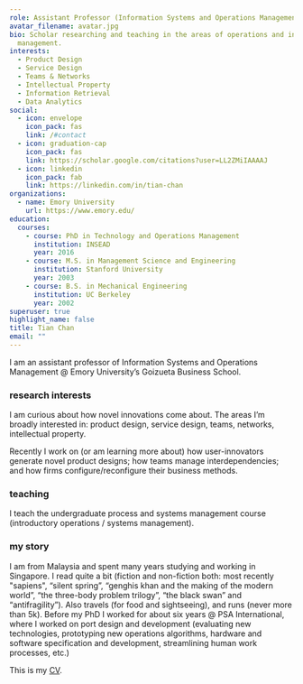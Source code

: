 ```yaml
---
role: Assistant Professor (Information Systems and Operations Management)
avatar_filename: avatar.jpg
bio: Scholar researching and teaching in the areas of operations and innovation
  management.
interests:
  - Product Design
  - Service Design
  - Teams & Networks
  - Intellectual Property
  - Information Retrieval
  - Data Analytics
social:
  - icon: envelope
    icon_pack: fas
    link: /#contact
  - icon: graduation-cap
    icon_pack: fas
    link: https://scholar.google.com/citations?user=LL2ZMiIAAAAJ
  - icon: linkedin
    icon_pack: fab
    link: https://linkedin.com/in/tian-chan
organizations:
  - name: Emory University
    url: https://www.emory.edu/
education:
  courses:
    - course: PhD in Technology and Operations Management
      institution: INSEAD
      year: 2016
    - course: M.S. in Management Science and Engineering
      institution: Stanford University
      year: 2003
    - course: B.S. in Mechanical Engineering
      institution: UC Berkeley
      year: 2002
superuser: true
highlight_name: false
title: Tian Chan
email: ""
---
```

I am an assistant professor of Information Systems and Operations Management @ Emory University’s Goizueta Business School.

### research interests

I am curious about how novel innovations come about. The areas I’m broadly interested in: product design, service design, teams, networks, intellectual property.

Recently I work on (or am learning more about) how user-innovators generate novel product designs; how teams manage interdependencies; and how firms configure/reconfigure their business methods. 

### teaching

I teach the undergraduate process and systems management course (introductory operations / systems management).[](https://docs.google.com/document/d/1mS2JiAFukeNQ4Pi39pAadnfoGDJQG7TGWywthtN2Xgs/edit?usp=sharing)

### my story

I am from Malaysia and spent many years studying and working in Singapore. I read quite a bit (fiction and non-fiction both: most recently "sapiens", “silent spring”, “genghis khan and the making of the modern world”, “the three-body problem trilogy”, “the black swan” and “antifragility”). Also travels (for food and sightseeing), and runs (never more than 5k). Before my PhD I worked for about six years @ PSA International, where I worked on port design and development (evaluating new technologies, prototyping new operations algorithms, hardware and software specification and development, streamlining human work processes, etc.)

This is my [](https://docs.google.com/document/d/1mS2JiAFukeNQ4Pi39pAadnfoGDJQG7TGWywthtN2Xgs/edit?usp=sharing)[CV](https://docs.google.com/document/d/1mS2JiAFukeNQ4Pi39pAadnfoGDJQG7TGWywthtN2Xgs/edit?usp=sharing).
